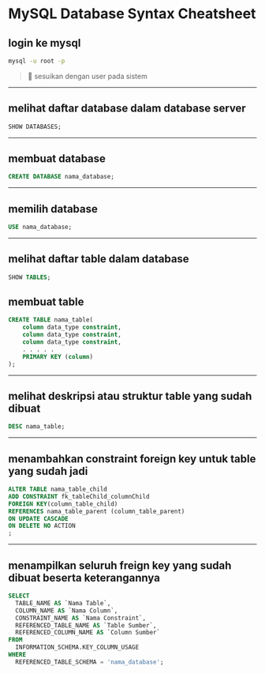 # MySQL Database Syntax Cheatsheet


## login ke mysql
```sh
mysql -u root -p
```
> :memo: sesuikan dengan user pada sistem
---

## melihat daftar database dalam database server
```sql
SHOW DATABASES;
```
---
## membuat database
```sql
CREATE DATABASE nama_database;
```
---
## memilih database
```sql
USE nama_database;
```
---
## melihat daftar table dalam database
```sql
SHOW TABLES;
```
## membuat table
```sql
CREATE TABLE nama_table(
    column data_type constraint,
    column data_type constraint,
    column data_type constraint,
    . . . . . 
    PRIMARY KEY (column)   
);
```
---
## melihat deskripsi atau struktur table yang sudah dibuat
```sql
DESC nama_table;
```
---
## menambahkan constraint foreign key untuk table yang sudah jadi
```sql
ALTER TABLE nama_table_child
ADD CONSTRAINT fk_tableChild_columnChild
FOREIGN KEY(column_table_child)
REFERENCES nama_table_parent (column_table_parent)
ON UPDATE CASCADE
ON DELETE NO ACTION
;
```
---
## menampilkan seluruh freign key yang sudah dibuat beserta keterangannya
```sql
SELECT 
  TABLE_NAME AS `Nama Table`,
  COLUMN_NAME AS `Nama Column`,
  CONSTRAINT_NAME AS `Nama Constraint`,
  REFERENCED_TABLE_NAME AS `Table Sumber`,
  REFERENCED_COLUMN_NAME AS `Column Sumber`
FROM
  INFORMATION_SCHEMA.KEY_COLUMN_USAGE
WHERE
  REFERENCED_TABLE_SCHEMA = 'nama_database';
```
